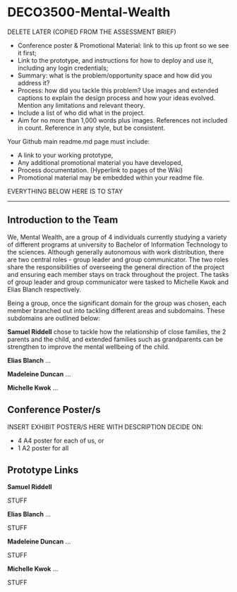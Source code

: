 # DECO3500-Mental-Wealth

DELETE LATER (COPIED FROM THE ASSESSMENT BRIEF)

* Conference poster & Promotional Material: link to this up front so we see it first;
* Link to the prototype, and instructions for how to deploy and use it, including any
login credentials;
* Summary: what is the problem/opportunity space and how did you address it?
* Process: how did you tackle this problem? Use images and extended captions to
explain the design process and how your ideas evolved. Mention any limitations and
relevant theory.
* Include a list of who did what in the project.
* Aim for no more than 1,000 words plus images. References not included in count.
Reference in any style, but be consistent. 

Your Github main readme.md page must include:
* A link to your working prototype,
* Any additional promotional material you have developed, 
* Process documentation. (Hyperlink to pages of the Wiki)
* Promotional material may be embedded within your readme file. 

EVERYTHING BELOW HERE IS TO STAY

***

## Introduction to the Team

We, Mental Wealth, are a group of 4 individuals currently studying a variety of different programs at university to Bachelor of Information Technology to the sciences. Although generally autonomous with work distribution, there are two central roles - group leader and group communicator. The two roles share the responsibilities of overseeing the general direction of the project and ensuring each member stays on track throughout the project. The tasks of group leader and group communicator were tasked to Michelle Kwok and Elias Blanch respectively.

Being a group, once the significant domain for the group was chosen, each member branched out into tackling different areas and subdomains. These subdomains are outlined below:

**Samuel Riddell** chose to tackle how the relationship of close families, the 2 parents and the child, and extended families such as grandparents can be strengthen to improve the mental wellbeing of the child.

**Elias Blanch** ...

**Madeleine Duncan** ...

**Michelle Kwok** ...

## Conference Poster/s

INSERT EXHIBIT POSTER/S HERE WITH DESCRIPTION
DECIDE ON:
- 4 A4 poster for each of us,  or 
- 1 A2 poster for all


## Prototype Links

**Samuel Riddell**

STUFF

**Elias Blanch** ...

STUFF

**Madeleine Duncan** ...

STUFF

**Michelle Kwok** ...

STUFF




